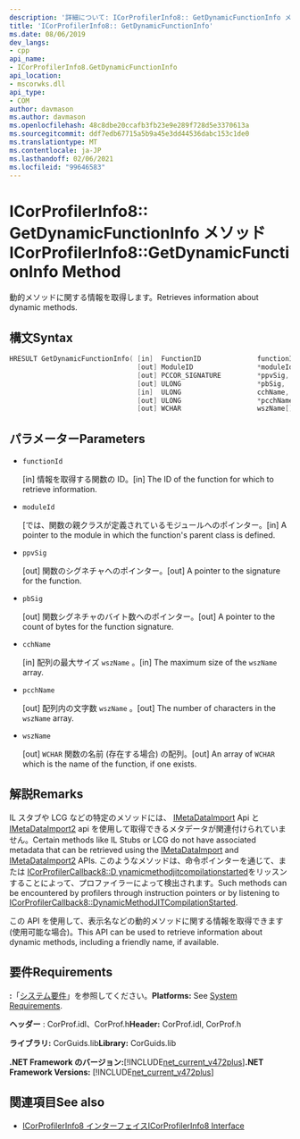 ```yaml
---
description: '詳細について: ICorProfilerInfo8:: GetDynamicFunctionInfo メソッド'
title: 'ICorProfilerInfo8:: GetDynamicFunctionInfo'
ms.date: 08/06/2019
dev_langs:
- cpp
api_name:
- ICorProfilerInfo8.GetDynamicFunctionInfo
api_location:
- mscorwks.dll
api_type:
- COM
author: davmason
ms.author: davmason
ms.openlocfilehash: 48c8dbe20ccafb3fb23e9e289f728d5e3370613a
ms.sourcegitcommit: ddf7edb67715a5b9a45e3dd44536dabc153c1de0
ms.translationtype: MT
ms.contentlocale: ja-JP
ms.lasthandoff: 02/06/2021
ms.locfileid: "99646583"
---
```

# <a name="icorprofilerinfo8getdynamicfunctioninfo-method"></a><span data-ttu-id="090b4-103">ICorProfilerInfo8:: GetDynamicFunctionInfo メソッド</span><span class="sxs-lookup"><span data-stu-id="090b4-103">ICorProfilerInfo8::GetDynamicFunctionInfo Method</span></span>

<span data-ttu-id="090b4-104">動的メソッドに関する情報を取得します。</span><span class="sxs-lookup"><span data-stu-id="090b4-104">Retrieves information about dynamic methods.</span></span>

## <a name="syntax"></a><span data-ttu-id="090b4-105">構文</span><span class="sxs-lookup"><span data-stu-id="090b4-105">Syntax</span></span>

```cpp
HRESULT GetDynamicFunctionInfo( [in]  FunctionID              functionId,
                                [out] ModuleID                *moduleId,
                                [out] PCCOR_SIGNATURE         *ppvSig,
                                [out] ULONG                   *pbSig,
                                [in]  ULONG                   cchName,
                                [out] ULONG                   *pcchName,
                                [out] WCHAR                   wszName[]);
```

## <a name="parameters"></a><span data-ttu-id="090b4-106">パラメーター</span><span class="sxs-lookup"><span data-stu-id="090b4-106">Parameters</span></span>

- `functionId`

  <span data-ttu-id="090b4-107">\[in] 情報を取得する関数の ID。</span><span class="sxs-lookup"><span data-stu-id="090b4-107">\[in] The ID of the function for which to retrieve information.</span></span>

- `moduleId`

  <span data-ttu-id="090b4-108">\[では、関数の親クラスが定義されているモジュールへのポインター。</span><span class="sxs-lookup"><span data-stu-id="090b4-108">\[in] A pointer to the module in which the function's parent class is defined.</span></span>

- `ppvSig`

  <span data-ttu-id="090b4-109">\[out] 関数のシグネチャへのポインター。</span><span class="sxs-lookup"><span data-stu-id="090b4-109">\[out] A pointer to the signature for the function.</span></span>

- `pbSig`

  <span data-ttu-id="090b4-110">\[out] 関数シグネチャのバイト数へのポインター。</span><span class="sxs-lookup"><span data-stu-id="090b4-110">\[out] A pointer to the count of bytes for the function signature.</span></span>

- `cchName`

  <span data-ttu-id="090b4-111">\[in] 配列の最大サイズ `wszName` 。</span><span class="sxs-lookup"><span data-stu-id="090b4-111">\[in] The maximum size of the `wszName` array.</span></span>

- `pcchName`

  <span data-ttu-id="090b4-112">\[out] 配列内の文字数 `wszName` 。</span><span class="sxs-lookup"><span data-stu-id="090b4-112">\[out] The number of characters in the `wszName` array.</span></span>

- `wszName`

  <span data-ttu-id="090b4-113">\[out] `WCHAR` 関数の名前 (存在する場合) の配列。</span><span class="sxs-lookup"><span data-stu-id="090b4-113">\[out] An array of `WCHAR` which is the name of the function, if one exists.</span></span>

## <a name="remarks"></a><span data-ttu-id="090b4-114">解説</span><span class="sxs-lookup"><span data-stu-id="090b4-114">Remarks</span></span>

<span data-ttu-id="090b4-115">IL スタブや LCG などの特定のメソッドには、 [IMetaDataImport](../metadata/imetadataimport-interface.md) Api と [IMetaDataImport2](../metadata/imetadataimport2-interface.md) api を使用して取得できるメタデータが関連付けられていません。</span><span class="sxs-lookup"><span data-stu-id="090b4-115">Certain methods like IL Stubs or LCG do not have associated metadata that can be retrieved using the [IMetaDataImport](../metadata/imetadataimport-interface.md) and [IMetaDataImport2](../metadata/imetadataimport2-interface.md) APIs.</span></span> <span data-ttu-id="090b4-116">このようなメソッドは、命令ポインターを通じて、または [ICorProfilerCallback8::D ynamicmethodjitcompilationstarted](icorprofilercallback8-dynamicmethodjitcompilationstarted-method.md)をリッスンすることによって、プロファイラーによって検出されます。</span><span class="sxs-lookup"><span data-stu-id="090b4-116">Such methods can be encountered by profilers through instruction pointers or by listening to [ICorProfilerCallback8::DynamicMethodJITCompilationStarted](icorprofilercallback8-dynamicmethodjitcompilationstarted-method.md).</span></span>

<span data-ttu-id="090b4-117">この API を使用して、表示名などの動的メソッドに関する情報を取得できます (使用可能な場合)。</span><span class="sxs-lookup"><span data-stu-id="090b4-117">This API can be used to retrieve information about dynamic methods, including a friendly name, if available.</span></span>

## <a name="requirements"></a><span data-ttu-id="090b4-118">要件</span><span class="sxs-lookup"><span data-stu-id="090b4-118">Requirements</span></span>

<span data-ttu-id="090b4-119">**:**「[システム要件](../../get-started/system-requirements.md)」を参照してください。</span><span class="sxs-lookup"><span data-stu-id="090b4-119">**Platforms:** See [System Requirements](../../get-started/system-requirements.md).</span></span>

<span data-ttu-id="090b4-120">**ヘッダー** : CorProf.idl、CorProf.h</span><span class="sxs-lookup"><span data-stu-id="090b4-120">**Header:** CorProf.idl, CorProf.h</span></span>

<span data-ttu-id="090b4-121">**ライブラリ:** CorGuids.lib</span><span class="sxs-lookup"><span data-stu-id="090b4-121">**Library:** CorGuids.lib</span></span>

<span data-ttu-id="090b4-122">**.NET Framework のバージョン:**[!INCLUDE[net_current_v472plus](../../../../includes/net-current-v472plus.md)]</span><span class="sxs-lookup"><span data-stu-id="090b4-122">**.NET Framework Versions:** [!INCLUDE[net_current_v472plus](../../../../includes/net-current-v472plus.md)]</span></span>

## <a name="see-also"></a><span data-ttu-id="090b4-123">関連項目</span><span class="sxs-lookup"><span data-stu-id="090b4-123">See also</span></span>

- [<span data-ttu-id="090b4-124">ICorProfilerInfo8 インターフェイス</span><span class="sxs-lookup"><span data-stu-id="090b4-124">ICorProfilerInfo8 Interface</span></span>](icorprofilerinfo8-interface.md)
